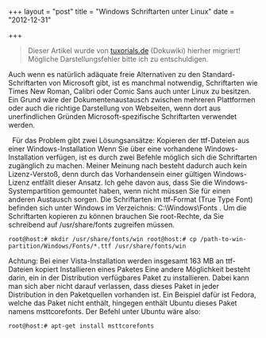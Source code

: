 +++
layout = "post"
title = "Windows Schriftarten unter Linux"
date = "2012-12-31"

+++

>
> Dieser Artikel wurde von [tuxorials.de](http://tuxorials.de) (Dokuwiki) hierher migriert!
> Mögliche Darstellungsfehler bitte ich zu entschuldigen.
>


Auch wenn es natürlich adäquate freie Alternativen zu den
Standard-Schriftarten von Microsoft gibt, ist es manchmal notwendig,
Schriftarten wie Times New Roman, Calibri oder Comic Sans auch unter
Linux zu besitzen. Ein Grund wäre der Dokumentenaustausch zwischen
mehreren Plattformen oder auch die richtige Darstellung von Webseiten,
wenn dort aus unerfindlichen Gründen Microsoft-spezifische Schriftarten
verwendet werden.

  Für das Problem gibt zwei Lösungsansätze: Kopieren der ttf-Dateien aus
einer Windows-Installation Wenn Sie über eine vorhandene
Windows-Installation verfügen, ist es durch zwei Befehle möglich sich
die Schriftarten zugänglich zu machen. Meiner Meinung nach besteht
dadurch auch kein Lizenz-Verstoß, denn durch das Vorhandensein einer
gültigen Windows-Lizenz entfällt dieser Ansatz. Ich gehe davon aus, dass
Sie die Windows-Systempartition gemountet haben, wenn nicht müssen Sie
für einen anderen Austausch sorgen. Die Schriftarten im ttf-Format (True
Type Font) befinden sich unter Windows im Verzeichnis:
C:\\Windows\\Fonts . Um die Schriftarten kopieren zu können brauchen Sie
root-Rechte, da Sie schreibend auf /usr/share/fonts zugreifen müssen.

```
root@host:# mkdir /usr/share/fonts/win root@host:# cp /path-to-win-partition/Windows/Fonts/*.ttf /usr/share/fonts/win
```

Achtung: Bei einer Vista-Installation werden insgesamt 163 MB an
ttf-Dateien kopiert Installieren eines Paketes Eine andere Möglichkeit
besteht darin, ein in der Distribution verfügbares Paket zu
installieren. Dabei kann man sich aber nicht darauf verlassen, dass
dieses Paket in jeder Distribution in den Paketquellen vorhanden ist.
Ein Beispiel dafür ist Fedora, welche das Paket nicht enthält, hingegen
enthält Ubuntu dieses Paket namens msttcorefonts. Der Befehl unter
Ubuntu wäre also:

```
root@host:# apt-get install msttcorefonts
```
